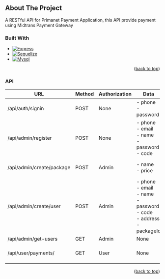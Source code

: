 <!-- ABOUT THE PROJECT -->
## About The Project
A RESTful API for Primanet Payment Application, this API provide payment using Midtrans Payment Gateway

### Built With


* [![Express][Express.js]][Express-url]
* [![Sequelize][Sequelize]][Sequelize-url]
* [![Mysql][Mysql]][Mysql-url]

<p align="right">(<a href="#top">back to top</a>)</p>

### API

| URL                       | Method | Authorization | Data                                                                                   | Description                      |
|---------------------------|--------|---------------|----------------------------------------------------------------------------------------|----------------------------------|
| /api/auth/signin          | POST   | None          | - phone<br/>- password                                                                 | Login user                       |
| /api/admin/register       | POST   | None          | - phone<br/>- email<br/>- name<br/>- password<br/>- code                               | Register new admininstrator      |
| /api/admin/create/package | POST   | Admin         | - name<br/>- price                                                                     | Create new internet package      |
| /api/admin/create/user    | POST   | Admin         | - phone<br/>- email<br/>- name<br/>- password<br/>- code<br/>- address<br/>- packageId | Create new user                  |
| /api/admin/get-users      | GET    | Admin         | None                                                                                   | Get all users                    |
| /api/user/payments/       | GET    | User          | None                                                                                   | Get package which belong to user |

<p align="right">(<a href="#top">back to top</a>)</p>


[Express.js]: https://img.shields.io/badge/express.js-%23404d59.svg?style=for-the-badge&logo=express&logoColor=%2361DAFB
[Express-url]: https://expressjs.com/
[Sequelize]: https://img.shields.io/badge/Sequelize-52B0E7?style=for-the-badge&logo=Sequelize&logoColor=white
[Sequelize-url]: https://sequelize.org/
[Mysql]: https://img.shields.io/badge/mysql-%2300f.svg?style=for-the-badge&logo=mysql&logoColor=white
[Mysql-url]: https://www.mysql.com/